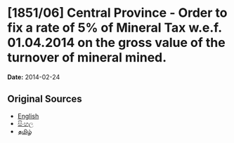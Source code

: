 # [1851/06] Central Province - Order to fix a rate of 5% of Mineral Tax w.e.f. 01.04.2014 on the gross value of the turnover of mineral mined.

**Date:** 2014-02-24

## Original Sources

- [English](https://documents.gov.lk/view/extra-gazettes/2014/2/1851-06_E.pdf)
- [සිංහල](https://documents.gov.lk/view/extra-gazettes/2014/2/1851-06_S.pdf)
- [தமிழ்](https://documents.gov.lk/view/extra-gazettes/2014/2/1851-06_T.pdf)
